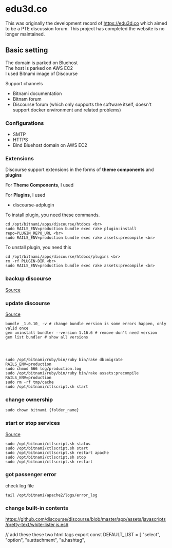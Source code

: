 # edu3d.co
This was originally the development record of https://edu3d.co which aimed to be a PTE discussion forum. This project has completed the website is no longer maintained.

## Basic setting
The domain is parked on Bluehost <br>
The host is parked on AWS EC2 <br>
I used Bitnami image of Discourse <br>



Support channels <br>
* Bitnami documentation
* Bitnam forum 
* Discourse forum (which only supports the software itself, doesn't support docker environment and related problems)


### Configurations
* SMTP
* HTTPS
* Bind Bluehost domain on AWS EC2


### Extensions
Discourse support extensions in the forms of **theme components** and **plugins** <br>

For **Theme Components**, I used <br>


For **Plugins**, I used <br>

* discourse-adplugin

To install plugin, you need these commands.

```
cd /opt/bitnami/apps/discourse/htdocs <br>
sudo RAILS_ENV=production bundle exec rake plugin:install repo=PLUGIN_REPO_URL <br>
sudo RAILS_ENV=production bundle exec rake assets:precompile <br>
```

To unstall plugin, you need this
```
cd /opt/bitnami/apps/discourse/htdocs/plugins <br>
rm -rf PLUGIN-DIR <br>
sudo RAILS_ENV=production bundle exec rake assets:precompile <br>
```

### backup discourse
[Source](https://docs.bitnami.com/installer/apps/discourse/administration/backup-restore/)


### update discourse
[Source](https://docs.bitnami.com/google/apps/discourse/administration/upgrade/#keeping-in-sync-with-the-discourse-repository-at-github)

```
bundle _1.0.10_ -v # change bundle version is some errors happen, only valid once
gem uninstall bundler --version 1.16.6 # remove don't need version
gem list bundler # show all versions




sudo /opt/bitnami/ruby/bin/ruby bin/rake db:migrate RAILS_ENV=production
sudo chmod 666 log/production.log
sudo /opt/bitnami/ruby/bin/ruby bin/rake assets:precompile RAILS_ENV=production
sudo rm -rf tmp/cache
sudo /opt/bitnami/ctlscript.sh start

```

### change ownership
```
sudo chown bitnami {folder_name}
```


### start or stop services
[Source](https://docs.bitnami.com/aws/apps/discourse/administration/control-services/)
```
sudo /opt/bitnami/ctlscript.sh status
sudo /opt/bitnami/ctlscript.sh start
sudo /opt/bitnami/ctlscript.sh restart apache
sudo /opt/bitnami/ctlscript.sh stop
sudo /opt/bitnami/ctlscript.sh restart
```

### got passenger error 
check log file
```
tail /opt/bitnami/apache2/logs/error_log
```


### change built-in contents

https://github.com/discourse/discourse/blob/master/app/assets/javascripts/pretty-text/white-lister.js.es6

// add these these two html tags
export const DEFAULT_LIST = [
  "select",
  "option",
  "a.attachment",
  "a.hashtag",
